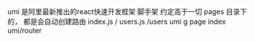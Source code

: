 umi 是阿里最新推出的react快速开发框架
脚手架 约定高于一切
pages 目录下的， 都是会自动创建路由
  index.js /
  users.js /users
umi g page index
umi/router